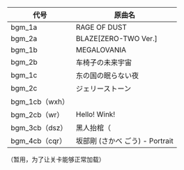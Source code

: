| 代号           | 原曲名                          |
| -------------- | ------------------------------- |
| bgm_1a         | RAGE OF DUST                    |
| bgm_2a         | BLAZE[ZERO-TWO Ver.]            |
| bgm_1b         | MEGALOVANIA                     |
| bgm_2b         | 车椅子の未来宇宙                |
| bgm_1c         | 东の国の眠らない夜              |
| bgm_2c         | ジェリーストーン                |
| bgm_1cb（wxh） |                                 |
| bgm_2cb（wr）  | Hello! Wink!                    |
| bgm_3cb（dsz） | 黑人抬棺（                      |
| bgm_4cb（cqr） | 坂部剛 (さかべ ごう) - Portrait |

（暂用，为了让关卡能够正常加载）